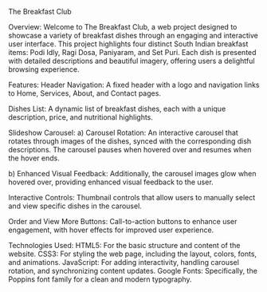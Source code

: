 The Breakfast Club 

Overview:
Welcome to The Breakfast Club, a web project designed to showcase a variety of breakfast dishes through an engaging and interactive user interface. 
This project highlights four distinct South Indian breakfast items: Podi Idly, Ragi Dosa, Paniyaram, and Set Puri.
Each dish is presented with detailed descriptions and beautiful imagery, offering users a delightful browsing experience.

Features:
Header Navigation:
A fixed header with a logo and navigation links to Home, Services, About, and Contact pages.

Dishes List:
A dynamic list of breakfast dishes, each with a unique description, price, and nutritional highlights.

Slideshow Carousel:
a) Carousel Rotation:
An interactive carousel that rotates through images of the dishes, synced with the corresponding dish descriptions. 
The carousel pauses when hovered over and resumes when the hover ends.

b) Enhanced Visual Feedback:
Additionally, the carousel images glow when hovered over, providing enhanced visual feedback to the user.

Interactive Controls:
Thumbnail controls that allow users to manually select and view specific dishes in the carousel.

Order and View More Buttons:
Call-to-action buttons to enhance user engagement, with hover effects for improved user experience.

Technologies Used:
HTML5: For the basic structure and content of the website.
CSS3: For styling the web page, including the layout, colors, fonts, and animations.
JavaScript: For adding interactivity, handling carousel rotation, and synchronizing content updates.
Google Fonts: Specifically, the Poppins font family for a clean and modern typography.
